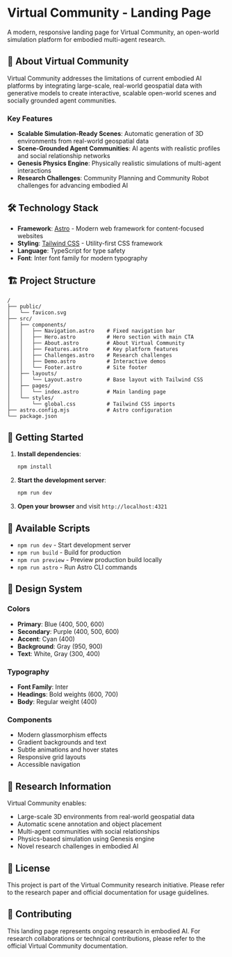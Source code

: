 # Virtual Community - Landing Page

A modern, responsive landing page for Virtual Community, an open-world simulation platform for embodied multi-agent research.

## 🚀 About Virtual Community

Virtual Community addresses the limitations of current embodied AI platforms by integrating large-scale, real-world geospatial data with generative models to create interactive, scalable open-world scenes and socially grounded agent communities.

### Key Features

- **Scalable Simulation-Ready Scenes**: Automatic generation of 3D environments from real-world geospatial data
- **Scene-Grounded Agent Communities**: AI agents with realistic profiles and social relationship networks
- **Genesis Physics Engine**: Physically realistic simulations of multi-agent interactions
- **Research Challenges**: Community Planning and Community Robot challenges for advancing embodied AI

## 🛠️ Technology Stack

- **Framework**: [Astro](https://astro.build/) - Modern web framework for content-focused websites
- **Styling**: [Tailwind CSS](https://tailwindcss.com/) - Utility-first CSS framework
- **Language**: TypeScript for type safety
- **Font**: Inter font family for modern typography

## 🏗️ Project Structure

```text
/
├── public/
│   └── favicon.svg
├── src/
│   ├── components/
│   │   ├── Navigation.astro    # Fixed navigation bar
│   │   ├── Hero.astro          # Hero section with main CTA
│   │   ├── About.astro         # About Virtual Community
│   │   ├── Features.astro      # Key platform features
│   │   ├── Challenges.astro    # Research challenges
│   │   ├── Demo.astro          # Interactive demos
│   │   └── Footer.astro        # Site footer
│   ├── layouts/
│   │   └── Layout.astro        # Base layout with Tailwind CSS
│   ├── pages/
│   │   └── index.astro         # Main landing page
│   └── styles/
│       └── global.css          # Tailwind CSS imports
├── astro.config.mjs            # Astro configuration
└── package.json
```

## 🚀 Getting Started

1. **Install dependencies**:

   ```bash
   npm install
   ```

2. **Start the development server**:

   ```bash
   npm run dev
   ```

3. **Open your browser** and visit `http://localhost:4321`

## 📝 Available Scripts

- `npm run dev` - Start development server
- `npm run build` - Build for production
- `npm run preview` - Preview production build locally
- `npm run astro` - Run Astro CLI commands

## 🎨 Design System

### Colors

- **Primary**: Blue (400, 500, 600)
- **Secondary**: Purple (400, 500, 600)
- **Accent**: Cyan (400)
- **Background**: Gray (950, 900)
- **Text**: White, Gray (300, 400)

### Typography

- **Font Family**: Inter
- **Headings**: Bold weights (600, 700)
- **Body**: Regular weight (400)

### Components

- Modern glassmorphism effects
- Gradient backgrounds and text
- Subtle animations and hover states
- Responsive grid layouts
- Accessible navigation

## 🔬 Research Information

Virtual Community enables:

- Large-scale 3D environments from real-world geospatial data
- Automatic scene annotation and object placement
- Multi-agent communities with social relationships
- Physics-based simulation using Genesis engine
- Novel research challenges in embodied AI

## 📄 License

This project is part of the Virtual Community research initiative. Please refer to the research paper and official documentation for usage guidelines.

## 🤝 Contributing

This landing page represents ongoing research in embodied AI. For research collaborations or technical contributions, please refer to the official Virtual Community documentation.
